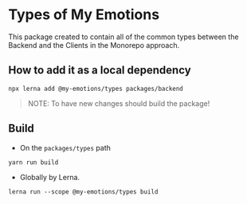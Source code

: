 # Types of My Emotions

This package created to contain all of the common types between the Backend and the Clients in the Monorepo approach.

## How to add it as a local dependency

```
npx lerna add @my-emotions/types packages/backend
```

> NOTE: To have new changes should build the package!

## Build

-   On the `packages/types` path

```
yarn run build
```

-   Globally by Lerna.

```
lerna run --scope @my-emotions/types build
```
